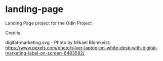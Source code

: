 # landing-page
Landing Page project for the Odin Project

Credits

digital-marketing.svg - Photo by Mikael Blomkvist: https://www.pexels.com/photo/silver-laptop-on-white-desk-with-digital-marketing-label-on-screen-6483582/
